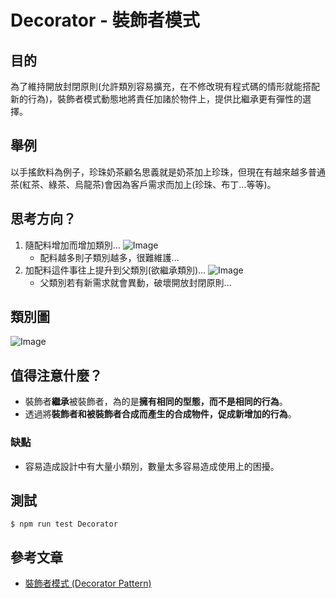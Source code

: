 # Decorator - 裝飾者模式
## 目的
為了維持開放封閉原則(允許類別容易擴充，在不修改現有程式碼的情形就能搭配新的行為)，裝飾者模式動態地將責任加諸於物件上，提供比繼承更有彈性的選擇。

## 舉例
以手搖飲料為例子，珍珠奶茶顧名思義就是奶茶加上珍珠，但現在有越來越多普通茶(紅茶、綠茶、烏龍茶)會因為客戶需求而加上(珍珠、布丁...等等)。

## 思考方向？
1. 隨配料增加而增加類別...
![Image](https://i.imgur.com/KNiXSQl.png)
    - 配料越多則子類別越多，很難維護...
2. 加配料這件事往上提升到父類別(欲繼承類別)...
![Image](https://i.imgur.com/8LsOg5p.png)
    - 父類別若有新需求就會異動，破壞開放封閉原則...

## 類別圖
![Image](https://i.imgur.com/xFh6QBi.png)

## 值得注意什麼？
- 裝飾者**繼承**被裝飾者，為的是**擁有相同的型態，而不是相同的行為**。
- 透過將**裝飾者和被裝飾者合成而產生的合成物件，促成新增加的行為**。
### 缺點
- 容易造成設計中有大量小類別，數量太多容易造成使用上的困擾。

## 測試
```
$ npm run test Decorator
```

## 參考文章
 - [裝飾者模式 (Decorator Pattern)](http://corrupt003-design-pattern.blogspot.com/2016/03/decorator-pattern.html)